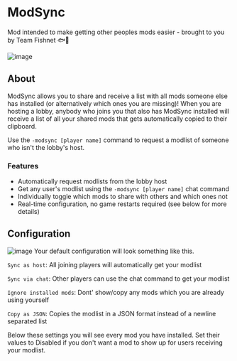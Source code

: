 # ModSync

Mod intended to make getting other peoples mods easier - brought to you by Team Fishnet 🐟🥅

![image](https://raw.githubusercontent.com/geringverdien/TeamFishnet/refs/heads/main/ModSync/screenshot.png)

## About

ModSync allows you to share and receive a list with all mods someone else has installed (or alternatively which ones you are missing)! When you are hosting a lobby, anybody who joins you that also has ModSync installed will receive a list of all your shared mods that gets automatically copied to their clipboard.

Use the `-modsync [player name]` command to request a modlist of someone who isn't the lobby's host.

### Features

* Automatically request modlists from the lobby host
* Get any user's modlist using the `-modsync [player name]` chat command
* Individually toggle which mods to share with others and which ones not
* Real-time configuration, no game restarts required (see below for more details)

## Configuration
![image](https://raw.githubusercontent.com/geringverdien/TeamFishnet/refs/heads/main/ModSync/config%20screenshot.png)
Your default configuration will look something like this. 

`Sync as host`: All joining players will automatically get your modlist

`Sync via chat`: Other players can use the chat command to get your modlist

`Ignore installed mods`: Dont' show/copy any mods which you are already using yourself

`Copy as JSON`: Copies the modlist in a JSON format instead of a newline separated list

Below these settings you will see every mod you have installed. Set their values to Disabled if you don't want a mod to show up for users receiving your modlist.
